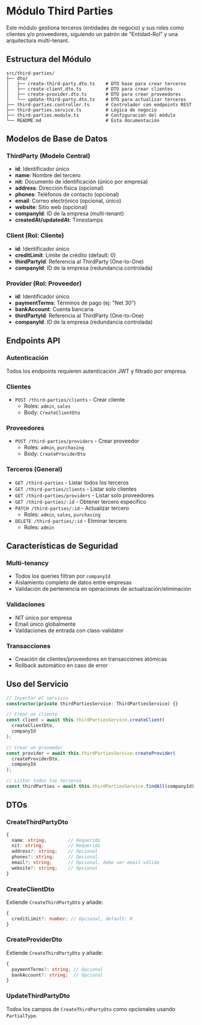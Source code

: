 # Módulo Third Parties

Este módulo gestiona terceros (entidades de negocio) y sus roles como clientes y/o proveedores, siguiendo un patrón de "Entidad-Rol" y una arquitectura multi-tenant.

## Estructura del Módulo

```
src/third-parties/
├── dto/
│   ├── create-third-party.dto.ts    # DTO base para crear terceros
│   ├── create-client.dto.ts         # DTO para crear clientes
│   ├── create-provider.dto.ts       # DTO para crear proveedores
│   └── update-third-party.dto.ts    # DTO para actualizar terceros
├── third-parties.controller.ts      # Controlador con endpoints REST
├── third-parties.service.ts         # Lógica de negocio
├── third-parties.module.ts          # Configuración del módulo
└── README.md                        # Esta documentación
```

## Modelos de Base de Datos

### ThirdParty (Modelo Central)
- **id**: Identificador único
- **name**: Nombre del tercero
- **nit**: Documento de identificación (único por empresa)
- **address**: Dirección física (opcional)
- **phones**: Teléfonos de contacto (opcional)
- **email**: Correo electrónico (opcional, único)
- **website**: Sitio web (opcional)
- **companyId**: ID de la empresa (multi-tenant)
- **createdAt/updatedAt**: Timestamps

### Client (Rol: Cliente)
- **id**: Identificador único
- **creditLimit**: Límite de crédito (default: 0)
- **thirdPartyId**: Referencia al ThirdParty (One-to-One)
- **companyId**: ID de la empresa (redundancia controlada)

### Provider (Rol: Proveedor)
- **id**: Identificador único
- **paymentTerms**: Términos de pago (ej: "Net 30")
- **bankAccount**: Cuenta bancaria
- **thirdPartyId**: Referencia al ThirdParty (One-to-One)
- **companyId**: ID de la empresa (redundancia controlada)

## Endpoints API

### Autenticación
Todos los endpoints requieren autenticación JWT y filtrado por empresa.

### Clientes
- `POST /third-parties/clients` - Crear cliente
  - Roles: `admin`, `sales`
  - Body: `CreateClientDto`

### Proveedores
- `POST /third-parties/providers` - Crear proveedor
  - Roles: `admin`, `purchasing`
  - Body: `CreateProviderDto`

### Terceros (General)
- `GET /third-parties` - Listar todos los terceros
- `GET /third-parties/clients` - Listar solo clientes
- `GET /third-parties/providers` - Listar solo proveedores
- `GET /third-parties/:id` - Obtener tercero específico
- `PATCH /third-parties/:id` - Actualizar tercero
  - Roles: `admin`, `sales`, `purchasing`
- `DELETE /third-parties/:id` - Eliminar tercero
  - Roles: `admin`

## Características de Seguridad

### Multi-tenancy
- Todos los queries filtran por `companyId`
- Aislamiento completo de datos entre empresas
- Validación de pertenencia en operaciones de actualización/eliminación

### Validaciones
- NIT único por empresa
- Email único globalmente
- Validaciones de entrada con class-validator

### Transacciones
- Creación de clientes/proveedores en transacciones atómicas
- Rollback automático en caso de error

## Uso del Servicio

```typescript
// Inyectar el servicio
constructor(private thirdPartiesService: ThirdPartiesService) {}

// Crear un cliente
const client = await this.thirdPartiesService.createClient(
  createClientDto, 
  companyId
);

// Crear un proveedor
const provider = await this.thirdPartiesService.createProvider(
  createProviderDto, 
  companyId
);

// Listar todos los terceros
const thirdParties = await this.thirdPartiesService.findAll(companyId);
```

## DTOs

### CreateThirdPartyDto
```typescript
{
  name: string;        // Requerido
  nit: string;         // Requerido
  address?: string;    // Opcional
  phones?: string;     // Opcional
  email?: string;      // Opcional, debe ser email válido
  website?: string;    // Opcional
}
```

### CreateClientDto
Extiende `CreateThirdPartyDto` y añade:
```typescript
{
  creditLimit?: number; // Opcional, default: 0
}
```

### CreateProviderDto
Extiende `CreateThirdPartyDto` y añade:
```typescript
{
  paymentTerms?: string; // Opcional
  bankAccount?: string;  // Opcional
}
```

### UpdateThirdPartyDto
Todos los campos de `CreateThirdPartyDto` como opcionales usando `PartialType`.

